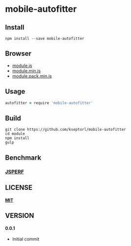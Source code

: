 # mobile-autofitter

## Install
```
npm install --save mobile-autofitter
```

## Browser
* [module.js][dist-browser-js-url]
* [module.min.js][min-dist-browser-js-url]
* [module.pack.min.js][pack-min-dist-browser-js-url]

## Usage

```coffeescript
autofitter = require 'mobile-autofitter'
```

## Build
```
git clone https://github.com/kseptorl/mobile-autofitter
cd module
npm install
gulp
```

## Benchmark
###  [JSPERF][jsperf-url]

LICENSE
-------
#### [MIT](LICENSE)

VERSION
-------
#### 0.0.1
* Initial commit

[npm-image]: https://nodei.co/npm/mobile-autofitter
[npm-url]: https://nodei.co/npm/mobile-autofitter

[jsperf-url]: http://jsperf.com/mobile-autofitter

[dist-browser-js-url]: https://github.com/kseptorl/mobile-autofitter/mobile-autofitter.js
[min-dist-browser-js-url]: https://github.com/kseptorl/mobile-autofitter/mobile-autofitter.min.js
[pack-min-dist-browser-js-url]: https://github.com/kseptorl/mobile-autofitter/mobile-autofitter.pack.min.js
